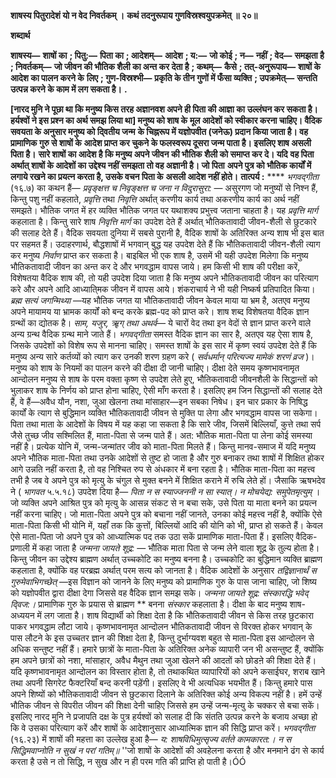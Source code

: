**शाषस्य पितुरादेशं यो न वेद निवर्तकम् ।** **कथं तदनुरूपाय गुणविस्रश्वयुपक्रमेत् ॥ २०॥** 

**शब्दार्थ** 

**शाषस्य—** **शाषों का** **; पितु:—** **पिता का** **; आदेशम्—** **आदेश** **; य:—** **जो कोई** **; न—** **नहीं** **; वेद—** **समझता है** **; निवर्तकम्—** **जो जीवन की भौतिक शैली का अन्त कर देता है** **; कथम्—** **कैसे** **; तत्-अनुरूपाय—** **शाषों के आदेश का पालन करने के** **लिए** **; गुण-विस्रश्भी—** **प्रकृति के तीन गुणों में फँसा व्यक्ति** **; उपक्रमेत्—** **सन्तति उत्पन्न करने के काम में लग सकता है।** **.** 

**[नारद मुनि ने पूछा था कि मनुष्य किस तरह अज्ञानवश अपने ही पिता की आज्ञा का** **उल्लंघन कर सकता है। हर्यश्वों ने इस प्रश्न का अर्थ समझ लिया था] मनुष्य को शाष के** **मूल आदेशों को स्वीकार करना चाहिए। वैदिक सवयता के अनुसार मनुष्य को दि्वतीय जन्म** **के चिह्नरूप में यज्ञोपवीत (जनेऊ) प्रदान किया जाता है। वह प्रामाणिक गुरु से शाषों के** **आदेश प्राप्त कर चुकने के फलस्वरूप दूसरा जन्म पाता है। इसलिए शाष असली पिता है।** **सारे शाषों का आदेश है कि मनुष्य अपने जीवन की भौतिक शैली को समाप्त कर दे। यदि** **वह पिता अर्थात् शाषों के आदेशों का उद्देश्य नहीं समझता तो वह अज्ञानी है। जो पिता** **अपने पुत्र को भौतिक कार्यों में लगाये रखने का प्रयत्न करता है, उसके वचन पिता के** **असली आदेश नहीं होते।** **तात्पर्य :** **** *भगवद्गीता* (१६.७) का कथन हैं— *प्रवृङ्क्षत्त च निवृङ्क्षत्त च जना न विदुरासुरा:* — असुरगण जो मनुष्यों से निश्न हैं, किन्तु पशु नहीं कहलाते, *प्रवृत्ति* तथा *निवृत्ति* अर्थात् करणीय कार्य तथा अकरणीय कार्य का अर्थ नहीं समझते। भौतिक जगत में हर व्यक्ति भौतिक जगत पर यथाशक्य प्रभुत्त्व जताना चाहता है। यह *प्रवृत्ति मार्ग* कहलाता है। किन्तु सारे शाष *निवृत्ति मार्ग*  का उपदेश देते हैं अर्थात् भौतिकतावादी जीवन-शैली से छुटकारे की सलाह देते हैं। वैदिक सवयता दुनिया में सबसे पुरानी है, वैदिक शाषों के अतिरिक्त अन्य शाष भी इस बात पर सहमत हैं। उदाहरणार्थ, बौद्धशाषों में भगवान् बुद्ध यह उपदेश देते हैं कि भौतिकतावादी जीवन-शैली त्याग कर मनुष्य *निर्वाण* प्राप्त कर सकता है। बाइबिल भी एक शाष है, उसमें भी यही उपदेश मिलेगा कि मनुष्य भौतिकतावादी जीवन का अन्त कर दे और भगवद्धाम वापस जाये। हम किसी भी शाष की परीक्षा करें, विशेषतया वैदिक शाष की, तो यही उपदेश दिया जाता है कि मनुष्य अपने भौतिकतावादी जीवन का परित्याग करे और अपने आदि आध्याति्मक जीवन में वापस आये। शंकराचार्य ने भी यही निष्कर्ष प्रतिपादित किया। *ब्रह्म सत्यं जगन्मिथ्या* —यह भौतिक जगत या भौतिकतावादी जीवन केवल माया या भ्रम है, अतएव मनुष्य अपने मायामय या भ्रामक कार्यों को बन्द करके ब्रह्म-पद को प्राप्त करे। शाष शब्द विशेषतया वैदिक ज्ञान ग्रन्थों का द्योतक है। *साम, यजुर, ऋृग् तथा अथर्व—* ये चारों वेद तथा इन वेदों से ज्ञान प्राप्त करने वाले अन्य ग्रन्थ वैदिक ग्रन्थ माने जाते हैं। *भगवद्गीता* समस्त वैदिक ज्ञान का सार है, अतएव यह ऐसा शाष है, जिसके उपदेशों को विशेष रूप से मानना चाहिए। समस्त शाषों के इस सार में कृष्ण स्वयं उपदेश देते हैं कि मनुष्य अन्य सारे कर्तव्यों को त्याग कर उनकी शरण ग्रहण करे ( *सर्वधर्मान् परित्यज्य मामेकं शरणं व्रज* )। मनुष्य को शाष के नियमों का पालन करने की दीक्षा दी जानी चाहिए। दीक्षा देते समय कृष्णभावनामृत आन्दोलन मनुष्य से शाष के परम वक्ता कृष्ण से उपदेश लेते हुए, भौतिकतावादी जीवनशैली के सिद्धान्तों को भुलाकर शाष के निर्णय को प्राप्त होना चाहिए, ऐसी माँग करता है। इसलिए हम जिन सिद्धान्तों की सलाह देते हैं, वे हैं—अवैध यौन, नशा, जुआ खेलना तथा मांसाहार—इन सबका निषेध। इन चार प्रकार के निषिद्ध कार्यों के त्याग से बुद्धिमान व्यक्ति भौतिकतावादी जीवन से मुक्ति पा लेगा और भगवद्धाम वापस जा सकेगा। पिता तथा माता के आदेशों के विषय में यह कहा जा सकता है कि सारे जीव, जिसमें बिल्लियाँ, कुत्ते तथा सर्प जैसे तुच्छ जीव सश्मिलित हैं, माता-पिता से जन्म पाते हैं। अत: भौतिक माता-पिता पा लेना कोई समस्या नहीं है। प्रत्येक योनि में, जन्म-जन्मांतर जीव को माता-पिता मिलते हैं। किन्तु मानव-समाज में यदि मनुष्य अपने भौतिक माता-पिता तथा उनके आदेशों से तुष्ट हो जाता है और गुरु बनाकर तथा शाषों में शिक्षित होकर आगे उन्नति नहीं करता है, तो वह निश्चित रुप से अंधकार में बना रहता है। भौतिक माता-पिता का महत्त्व तभी है जब वे अपने पुत्र को मृत्यु के चंगुल से मुक्त बनने में शिक्षित कराने में रुचि लेते हों। जैसाकि ऋषभदेव ने ( *भागवत*  ५.५.१८) उपदेश दिया है— *पिता न स स्याज्जननी न सा स्यात्। न मोचयेद्य: समुपेतमृत्युम्* । जो व्यक्ति अपने आश्रित पुत्र को मृत्यु के आसन्न संकट से न बचा सके, उसे पिता या माता बनने का प्रयत्न नहीं करना चाहिए। जो माता-पिता अपने पुत्र को बचाना नहीं जानते, उनका कोई महत्त्व नहीं है, क्योंकि ऐसे माता-पिता किसी भी योनि में, यहाँ तक कि कुत्तों, बिल्लियों आदि की योनि को भी, प्राप्त हो सकते हैं। केवल ऐसे माता-पिता जो अपने पुत्र को आध्यात्मिक पद तक उठा सकें प्रामाणिक माता-पिता हैं। इसलिए वैदिक-प्रणाली में कहा जाता है *जन्मना जायते शूद्र:* — भौतिक माता पिता से जन्म लेने वाला शूद्र के तुल्य होता है। किन्तु जीवन का उद्देश्य ब्राह्मण अर्थात् उच्चकोटि का मनुष्य बनना है। उच्चकोटि का बुद्धिमान व्यक्ति ब्राह्मण कहलाता है, क्योंकि वह परब्रह्म अर्थात् परम सत्य को जानता है। वैदिक आदेशों के अनुसार *तद्विज्ञानार्थं स गुरुमेवाभिगच्छेत्* —इस विज्ञान को जानने के लिए मनुष्य को प्रामाणिक गुरु के पास जाना चाहिए, जो शिष्य को यज्ञोपवीत द्वारा दीक्षा देगा जिससे वह वैदिक ज्ञान समझ सके। *जन्मना जायते शूद्र: संस्कारद्धि भवेद् दि्वज:।* प्रामाणिक गुरु के प्रयास से ब्राह्मण ** बनना *संस्कार* कहलाता है। दीक्षा के बाद मनुष्य शाष-अध्ययन में लग जाता है। शाष विद्यार्थी को शिक्षा देता है कि भौतिकतावादी जीवन से किस तरह छुटकारा पाकर भगवद्धाम लौटा जाये। कृष्णभावनामृत आन्दोलन भौतिकतावादी जीवन से विरक्त होकर भगवान् के पास लौटने के इस उच्चतर ज्ञान की शिक्षा देता है, किन्तु दुर्भाग्यवश बहुत से माता-पिता इस आन्दोलन से अधिक सन्तुष्ट नहीं हैं। हमारे छात्रों के माता-पिता के अतिरिक्त अनेक व्यापारी जन भी असन्तुष्ट हैं, क्योंकि हम अपने छात्रों को नशा, मांसाहार, अवैध मैथुन तथा जुआ खेलने की आदतों को छोडऩे की शिक्षा देते हैं। यदि कृष्णभावनामृत आन्दोलन का विस्तार होता है, तो तथाकथित व्यापारियों को अपने कसाईघर, शराब खाने तथा अपनी सिगरेट फैक्टरियाँ बन्द करनी पड़ेंगी। इसलिए वे भी अत्यधिक भयभीत हैं। किन्तु हमारे पास अपने शिष्यों को भौतिकतावादी जीवन से छुटकारा दिलाने के अतिरिक्त कोई अन्य विकल्प नहीं है। हमें उन्हें भौतिक जीवन से विपरीत जीवन की शिक्षा देनी चाहिए जिससे हम उन्हें जन्म-मृत्यु के चक्कर से बचा सकें। इसलिए नारद मुनि ने प्रजापति दक्ष के पुत्र हर्यश्वों को सलाह दी कि संतति उत्पन्न करने के बजाय अच्छा हो कि वे उसका परित्याग करें और शाषों के आदेशानुसार आध्यात्मिक ज्ञान की सिद्धि प्राप्त करें। *भगवद्गीता* (१६.२३) में शाषों की महत्ता का उल्लेख हुआ है— *य: शाषविधिमुत्सृज्य वर्तते कामकारत:।* *न स सिद्धिमवाप्नोति न सुखं न परां गतिम्॥* ''जो शाषों के आदेशों की अवहेलना करता है और मनमाने ढंग से कार्य करता है उसे न तो सिद्धि, न सुख और न ही परम गति की प्राप्ति हो पाती है।ÓÓ  